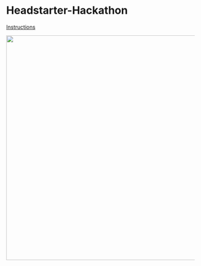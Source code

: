 # Headstarter-Hackathon

[Instructions](https://docs.google.com/document/d/1pE8UWcivqbYcP3KYR5T86eIr9BWAMSen-Ak7pSgQqQQ/edit?usp=sharing)

<img src="https://user-images.githubusercontent.com/43652410/200216545-4a37d7a5-1f6e-4336-92de-25f851465c80.JPG" width="600px">

